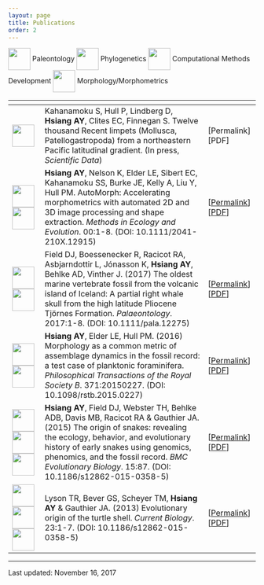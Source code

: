```yaml
---
layout: page
title: Publications
order: 2
---
```

<pm>
<img src="https://www.allisonhsiang.com/logos/paleontology-icon.png" height="45" style="vertical-align:middle;"> Paleontology
<img src="https://www.allisonhsiang.com/logos/phylogenetics-icon.png" height="45" style="vertical-align:middle;"> Phylogenetics
<img src="https://www.allisonhsiang.com/logos/computational-icon.png" height="45" style="vertical-align:middle;"> Computational Methods Development
<img src="https://www.allisonhsiang.com/logos/morphology-icon.png" height="45" style="vertical-align:middle;"> Morphology/Morphometrics
</pm>

<br />

<table class="alternating">
  <thead>
    <th class="row-icon"></th>
    <th class="row-pub"></th>
    <th class="row-links"></th>
  </thead>
  <tbody>
    <tr>
      <td>
        <img src="https://www.allisonhsiang.com/logos/morphology-icon.png" height="45">
      </td>
      <td>
        Kahanamoku S, Hull P, Lindberg D, <strong>Hsiang AY</strong>, Clites EC, Finnegan S. Twelve thousand Recent limpets (Mollusca, Patellogastropoda) from a northeastern Pacific latitudinal gradient. (In press, <em>Scientific Data</em>)
      </td>
      <td>
        [Permalink][PDF]
      </td>
    </tr>
    <tr>
      <td>
        <img src="https://www.allisonhsiang.com/logos/computational-icon.png" height="45">
        <img src="https://www.allisonhsiang.com/logos/morphology-icon.png" height="45">
      </td>
      <td>
        <strong>Hsiang AY</strong>, Nelson K, Elder LE, Sibert EC, Kahanamoku SS, Burke JE, Kelly A, Liu Y, Hull PM. AutoMorph: Accelerating morphometrics with automated 2D and 3D image processing and shape extraction. <em>Methods in Ecology and Evolution</em>. 00:1-8. (DOI: 10.1111/2041-210X.12915)
      </td>
      <td>
        [<a href="https://onlinelibrary.wiley.com/doi/10.1111/2041-210X.12915/abstract" target="_blank">Permalink</a>][<a href="https://www.allisonhsiang.com/pdfs/Hsiang-etal-2017_MEE_AutoMorph.pdf" target="_blank">PDF</a>]
      </td>
    </tr>
    <tr>
      <td>
        <img src="https://www.allisonhsiang.com/logos/paleontology-icon.png" height="45">
        <img src="https://www.allisonhsiang.com/logos/morphology-icon.png" height="45">
      </td>
      <td>
        Field DJ, Boessenecker R, Racicot RA, Asbjarndottir L, Jónasson K, <strong>Hsiang AY</strong>, Behlke AD, Vinther J. (2017) The oldest marine vertebrate fossil from the volcanic island of Iceland: A partial right whale skull from the high latitude Pliocene Tjörnes Formation. <em>Palaeontology</em>. 2017:1-8. (DOI: 10.1111/pala.12275)
      </td>
      <td>
        [<a href="https://onlinelibrary.wiley.com/doi/10.1111/pala.12275/full" target="_blank">Permalink</a>][<a href="https://www.allisonhsiang.com/pdfs/Field-etal-2017_Palaeontology_IcelandicWhale.pdf" target="_blank">PDF</a>]
      </td>
    </tr>
    <tr>
      <td>
        <img src="https://www.allisonhsiang.com/logos/computational-icon.png" height="45">
        <img src="https://www.allisonhsiang.com/logos/morphology-icon.png" height="45">
      </td>
      <td>
        <strong>Hsiang AY</strong>, Elder LE, Hull PM. (2016) Morphology as a common metric of assemblage dynamics in the fossil record: a test case of planktonic foraminifera. <em>Philosophical Transactions of the Royal Society B</em>. 371:20150227. (DOI: 10.1098/rstb.2015.0227)
      </td>
      <td>
        [<a href="https://rstb.royalsocietypublishing.org/content/371/1691/20150227.long" target="_blank">Permalink</a>][<a href="https://www.allisonhsiang.com/pdfs/Hsiang-etal-2016_PhilTransRoySocB_3DMorphospace.pdf" target="_blank">PDF</a>]
      </td>
    </tr>
    <tr>
      <td>
        <img src="https://www.allisonhsiang.com/logos/phylogenetics-icon.png" height="45">
        <img src="https://www.allisonhsiang.com/logos/morphology-icon.png" height="45">
        <img src="https://www.allisonhsiang.com/logos/paleontology-icon.png" height="45">
      </td>
      <td>
        <strong>Hsiang AY</strong>, Field DJ, Webster TH, Behlke ADB, Davis MB, Racicot RA & Gauthier JA. (2015) The origin of snakes: revealing the ecology, behavior, and evolutionary history of early snakes using genomics, phenomics, and the fossil record. <em>BMC Evolutionary Biology</em>. 15:87. (DOI: 10.1186/s12862-015-0358-5)
      </td>
      <td>
        [<a href="https://bmcevolbiol.biomedcentral.com/articles/10.1186/s12862-015-0358-5" target="_blank">Permalink</a>][<a href="https://www.allisonhsiang.com/pdfs/Hsiang-etal-2015_BMCEvolBiol_Snakes.pdf" target="_blank">PDF</a>]
      </td>
    </tr>
    <tr>
      <td>
        <img src="https://www.allisonhsiang.com/logos/morphology-icon.png" height="45">
        <img src="https://www.allisonhsiang.com/logos/paleontology-icon.png" height="45">
        <img src="https://www.allisonhsiang.com/logos/phylogenetics-icon.png" height="45">
      </td>
      <td>
        Lyson TR, Bever GS, Scheyer TM, <strong>Hsiang AY</strong> & Gauthier JA. (2013) Evolutionary origin of the turtle shell. <em>Current Biology</em>. 23:1-7. (DOI: 10.1186/s12862-015-0358-5)
      </td>
      <td>
        [<a href="https://www.cell.com/current-biology/abstract/S0960-9822(13)00566-6" target="_blank">Permalink</a>][<a href="https://www.allisonhsiang.com/pdfs/Lyson-etal-2013_CurrBiol_OriginTurtleShell.pdf" target="_blank">PDF</a>]
      </td>
    </tr>
  </tbody>
</table>

<hr>
<pm>Last updated: November 16, 2017</pm>
